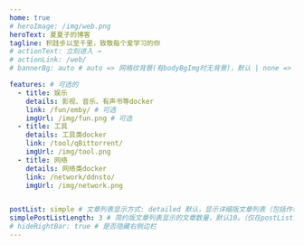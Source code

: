 ```yaml
---
home: true
# heroImage: /img/web.png
heroText: 夏夏子的博客
tagline: 积跬步以至千里，致敬每个爱学习的你
# actionText: 立刻进入 →
# actionLink: /web/
# bannerBg: auto # auto => 网格纹背景(有bodyBgImg时无背景)，默认 | none => 无 | '大图地址' | background: 自定义背景样式       提示：如发现文本颜色不适应你的背景时可以到palette.styl修改$bannerTextColor变量

features: # 可选的
  - title: 娱乐
    details: 影视、音乐、有声书等docker
    link: /fun/emby/ # 可选
    imgUrl: /img/fun.png # 可选
  - title: 工具
    details: 工具类docker
    link: /tool/qBittorrent/
    imgUrl: /img/tool.png
  - title: 网络
    details: 网络类docker
    link: /network/ddnsto/
    imgUrl: /img/network.png


postList: simple # 文章列表显示方式: detailed 默认，显示详细版文章列表（包括作者、分类、标签、摘要、分页等）| simple => 显示简约版文章列表（仅标题和日期）| none 不显示文章列表
simplePostListLength: 3 # 简约版文章列表显示的文章数量，默认10。（仅在postList设置为simple时生效）
# hideRightBar: true # 是否隐藏右侧边栏
---
```

